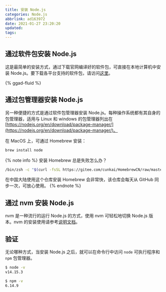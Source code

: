 ```yaml
---
title: 安装 Node.js
categories: Node.js
abbrlink: ad163972
date: 2021-01-27 23:20:20
updated:
tags:
---
```


## 通过软件包安装 Node.js

这是最简单的安装方式，通过下载官网编译好的软件包，可直接在本地计算机中安装 Node.js。要下载各平台支持的软件包，请访问[这里](https://nodejs.org/en/download/)。

<!-- more -->

{% ggad-fluid %}

## 通过包管理器安装 Node.js

另一种便捷的方式是通过软件包管理器安装 Node.js。每种操作系统都有其自身的包管理器，适用与 Linux 和 windows 的包管理器列出在 [https://nodejs.org/en/download/package-manager/](https://nodejs.org/en/download/package-manager/)。

在 MacOS 上，可通过 Homebrew 安装：

```bash
brew install node
```

{% note info %}
安装 Homebrew 总是失败怎么办？

```bash
/bin/zsh -c "$(curl -fsSL https://gitee.com/cunkai/HomebrewCN/raw/master/Homebrew.sh)"
```

在中国大陆使用这个仓库安装 Homebrew 会非常快，该仓库会每天从 GitHub 同步一次，可放心使用。
{% endnote %}

## 通过 nvm 安装 Node.js

nvm 是一种流行的运行 Node.js 的方式，使用 nvm 可轻松地切换 Node.js 版本。nvm 的安装使用请参考[说明文档](https://github.com/nvm-sh/nvm#installing-and-updating)。

## 验证

无论哪种方式，当安装 Node.js 之后，就可以在命令行中访问 `node` 可执行程序和 `npm` 包管理器。

```bash
$ node -v
v14.15.3

$ npm -v
6.14.9
```
